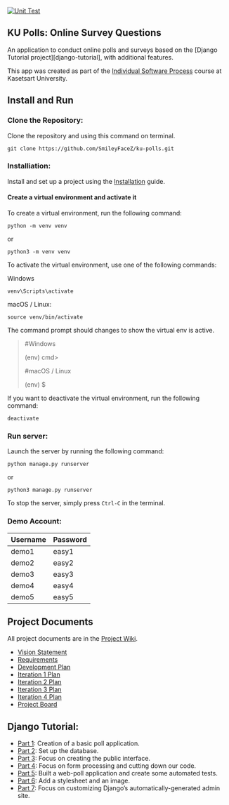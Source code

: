 [![Unit Test](https://github.com/SmileyFaceZ/ku-polls/actions/workflows/python-app.yml/badge.svg)](https://github.com/SmileyFaceZ/ku-polls/actions/workflows/python-app.yml)

## KU Polls: Online Survey Questions 

An application to conduct online polls and surveys based
on the [Django Tutorial project][django-tutorial], with
additional features.

This app was created as part of the [Individual Software Process](
https://cpske.github.io/ISP) course at Kasetsart University.

## Install and Run

### Clone the Repository:
Clone the repository and using this command on terminal.
```commandline
git clone https://github.com/SmileyFaceZ/ku-polls.git
```

### Installiation:

Install and set up a project using the [Installation](Installation.md) guide.

#### Create a virtual environment and activate it
To create a virtual environment, run the following command:

```commandline
python -m venv venv
```
or 
```commandline
python3 -m venv venv
```

To activate the virtual environment, use one of the following commands:

Windows
```commandline
venv\Scripts\activate
```

macOS / Linux:
```commandline
source venv/bin/activate
```

The command prompt should changes to show the virtual env is active.

> #Windows
> 
> (env) cmd>
> 
> #macOS / Linux
> 
> (env) $

If you want to deactivate the virtual environment, run the following command:

```commandline
deactivate
```

### Run server:
Launch the server by running the following command:
```commandline
python manage.py runserver
```
or
```commandline
python3 manage.py runserver
```
To stop the server, simply press `Ctrl-C` in the terminal.

### Demo Account:
| Username | Password |
|----------|----------|
| demo1    | easy1    |
| demo2    | easy2    |
| demo3    | easy3    |
| demo4    | easy4    |
| demo5    | easy5    |

## Project Documents

All project documents are in the [Project Wiki](../../wiki/Home).

- [Vision Statement](../../wiki/Vision%20Statement)
- [Requirements](../../wiki/Requirements)
- [Development Plan](../../wiki/Development-Plan)
- [Iteration 1 Plan](../../wiki/Iteration-1-Plan)
- [Iteration 2 Plan](../../wiki/Iteration-2-Plan)
- [Iteration 3 Plan](../../wiki/Iteration-3-Plan)
- [Iteration 4 Plan](../../wiki/Iteration-4-Plan)
- [Project Board](../../projects?query=is%3Aopen)

## Django Tutorial:
- [Part 1](https://docs.djangoproject.com/en/4.1/intro/tutorial01/): Creation of a basic poll application.
- [Part 2](https://docs.djangoproject.com/en/4.1/intro/tutorial02/): Set up the database.
- [Part 3](https://docs.djangoproject.com/en/4.1/intro/tutorial03/): Focus on creating the public interface.
- [Part 4](https://docs.djangoproject.com/en/4.1/intro/tutorial04/): Focus on form processing and cutting down our code.
- [Part 5](https://docs.djangoproject.com/en/4.1/intro/tutorial05/): Built a web-poll application and create some automated tests.
- [Part 6](https://docs.djangoproject.com/en/4.1/intro/tutorial06/): Add a stylesheet and an image.
- [Part 7](https://docs.djangoproject.com/en/4.1/intro/tutorial07/): Focus on customizing Django’s automatically-generated admin site.